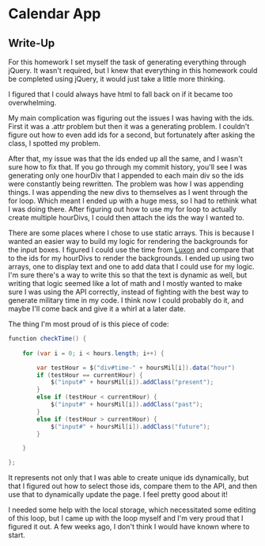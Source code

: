 # Calendar App

## Write-Up

For this homework I set myself the task of generating everything through jQuery. It wasn't required, but I knew that everything in this homework could be completed using jQuery, it would just take a little more thinking. 

I figured that I could always have html to fall back on if it became too overwhelming. 

My main complication was figuring out the issues I was having with the ids. First it was a .attr problem but then it was a generating problem. I couldn't figure out how to even add ids for a second, but fortunately after asking the class, I spotted my problem. 

After that, my issue was that the ids ended up all the same, and I wasn't sure how to fix that. If you go through my commit history, you'll see I was generating only one hourDiv that I appended to each main div so the ids were constantly being rewritten. The problem was how I was appending things. I was appending the new divs to themselves as I went through the for loop. Which meant I ended up with a huge mess, so I had to rethink what I was doing there. After figuring out how to use my for loop to actually create multiple hourDivs, I could then attach the ids the way I wanted to. 

There are some places where I chose to use static arrays. This is because I wanted an easier way to build my logic for rendering the backgrounds for the input boxes. I figured I could use the time from [Luxon](https://moment.github.io/luxon/) and compare that to the ids for my hourDivs to render the backgrounds. I ended up using two arrays, one to display text and one to add data that I could use for my logic. I'm sure there's a way to write this so that the text is dynamic as well, but writing that logic seemed like a lot of math and I mostly wanted to make sure I was using the API correctly, instead of fighting with the best way to generate military time in my code. I think now I could probably do it, and maybe I'll come back and give it a whirl at a later date. 

The thing I'm most proud of is this piece of code:

```java
function checkTime() {
   
    for (var i = 0; i < hours.length; i++) {

        var testHour = $("div#time-" + hoursMil[i]).data("hour")
        if (testHour == currentHour) {
            $("input#" + hoursMil[i]).addClass("present");
        }
        else if (testHour < currentHour) {
            $("input#" + hoursMil[i]).addClass("past");
        }
        else if (testHour > currentHour) {
            $("input#" + hoursMil[i]).addClass("future");
        }

    }

};
```
It represents not only that I was able to create unique ids dynamically, but that I figured out how to select those ids, compare them to the API, and then use that to dynamically update the page. I feel pretty good about it!

I needed some help with the local storage, which necessitated some editing of this loop, but I came up with the loop myself and I'm very proud that I figured it out. A few weeks ago, I don't think I would have known where to start. 
